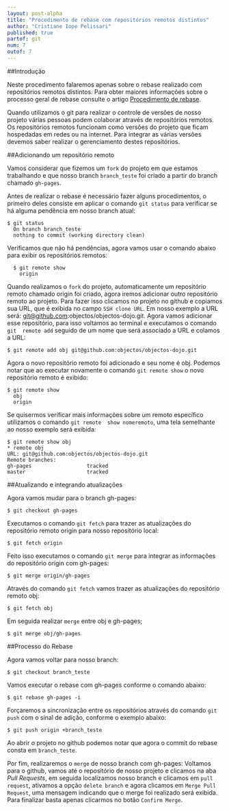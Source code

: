 ```yaml
---
layout: post-alpha
title: "Procedimento de rebase com repositórios remotos distintos"
author: "Cristiane Iope Pelissari"
published: true
partof: git
num: 7
outof: 7
---
```


##Introdução

Neste procedimento falaremos apenas sobre o rebase realizado com repositórios remotos distintos. 
Para obter maiores informações sobre o processo geral de rebase consulte o artigo [Procedimento de rebase](http://dojo.objectos.com.br/caixa/git-06-procedimento-rebase.html/).

Quando utilizamos o git para realizar o controle de versões de nosso projeto várias pessoas podem 
colaborar através de repositórios remotos. Os repositórios remotos funcionam como versões do projeto 
que ficam hospedadas em redes ou na internet. Para integrar as várias versões devemos saber realizar 
o gerenciamento destes repositórios.

##Adicionando um repositório remoto
 
Vamos considerar que fizemos um `fork` do projeto em que estamos trabalhando e que nosso branch 
`branch_teste` foi criado a partir do branch chamado `gh-pages`.
  
Antes de realizar o rebase é necessário fazer alguns procedimentos, o primeiro deles consiste em 
aplicar o comando `git status` para verificar se há alguma pendência em nosso branch atual:

	$ git status
	  On branch branch_teste
	  nothing to commit (working directory clean)

Verificamos que não há pendências, agora vamos usar o comando abaixo para exibir os repositórios 
remotos:

      $ git remote show
      	origin
    
Quando realizamos o `fork` do projeto, automaticamente um repositório remoto chamado origin foi criado, 
agora iremos adicionar outro repositório remoto ao projeto. Para fazer isso clicamos no projeto no 
github e copiamos sua URL, que é exibida no campo `SSH clone URL`. Em nosso exemplo a URL será:
git@github.com:objectos/objectos-dojo.git.
Agora vamos adicionar esse repositório, para isso voltamos ao terminal e executamos o comando `git 
remote add` seguido de um nome que será associado a URL e colamos a URL:  
          
	$ git remote add obj git@github.com:objectos/objectos-dojo.git
     
Agora o novo repositório remoto foi adicionado e seu nome é obj.
Podemos notar que ao executar novamente o comando `git remote show` o novo repositório remoto é exibido:     
      
	$ git remote show
	  obj
	  origin
	  
Se quisermos verificar mais informações sobre um remoto específico utilizamos o comando `git remote 
show nomeremoto`, uma tela semelhante ao nosso exemplo será exibida:

	$ git remote show obj
	* remote obj
  	URL: git@github.com:objectos/objectos-dojo.git
  	Remote branches:
    gh-pages                  tracked
    master                    tracked
	  


##Atualizando e integrando atualizações
	  
Agora vamos mudar para o branch gh-pages:

	$ git checkout gh-pages
	

Executamos o comando `git fetch` para trazer as atualizações do repositório remoto origin para nosso
repositório local:   

	$ git fetch origin 
	

Feito isso executamos o comando `git merge` para integrar as informações do repositório origin com 
gh-pages:    	

 	$ git merge origin/gh-pages
 

Através do comando `git fetch` vamos trazer as atualizações do repositório remoto obj: 

	$ git fetch obj
 

Em seguida realizar `merge` entre obj e gh-pages;

	$ git merge obj/gh-pages


##Processo do Rebase

Agora vamos voltar para nosso branch:

	$ git checkout branch_teste


Vamos executar o rebase com gh-pages conforme o comando abaixo: 
		
	$ git rebase gh-pages -i
	

Forçaremos a sincronização entre os repositórios através do comando `git push` com o sinal de adição, 
conforme o exemplo abaixo: 	
	 	
	$ git push origin +branch_teste
	

Ao abrir o projeto no github podemos notar que agora o commit do rebase consta em `branch_teste`.

Por fim, realizaremos o `merge` de nosso branch com gh-pages:
Voltamos para o github, vamos até o repositório de nosso projeto e clicamos na aba _Pull Requests_, 
em seguida localizamos nosso branch e clicamos em `pull request`, ativamos a opção `delete branch` e 
agora clicamos em `Merge Pull Request`, uma mensagem indicando que o merge foi realizado será exibida.
Para finalizar basta apenas clicarmos no botão `Confirm Merge`.